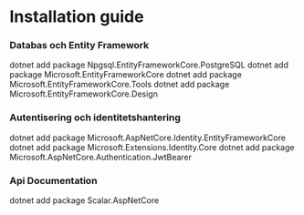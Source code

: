 # Installation guide

### Databas och Entity Framework

dotnet add package Npgsql.EntityFrameworkCore.PostgreSQL
dotnet add package Microsoft.EntityFrameworkCore
dotnet add package Microsoft.EntityFrameworkCore.Tools
dotnet add package Microsoft.EntityFrameworkCore.Design

### Autentisering och identitetshantering

dotnet add package Microsoft.AspNetCore.Identity.EntityFrameworkCore
dotnet add package Microsoft.Extensions.Identity.Core
dotnet add package Microsoft.AspNetCore.Authentication.JwtBearer

### Api Documentation

dotnet add package Scalar.AspNetCore
